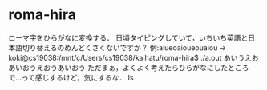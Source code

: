 # roma-hira
ローマ字をひらがなに変換する．
日頃タイピングしていて，いちいち英語と日本語切り替えるのめんどくさくないですか？
例:aiueoaioueouaiou
-> koki@cs19038:/mnt/c/Users/cs19038/kaihatu/roma-hira$ ./a.out
あいうえおあいおうえおうあいおう
ただまぁ，よくよく考えたらひらがなにしたところで…って感じするけど，気にするな．
ls